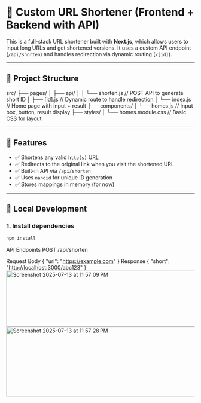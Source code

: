 # 🔗 Custom URL Shortener (Frontend + Backend with API)

This is a full-stack URL shortener built with **Next.js**, which allows users to input long URLs and get shortened versions. It uses a custom API endpoint (`/api/shorten`) and handles redirection via dynamic routing (`/[id]`).

---

## 📁 Project Structure

src/
├── pages/
│ ├── api/
│ │ └── shorten.js // POST API to generate short ID
│ ├── [id].js // Dynamic route to handle redirection
│ └── index.js // Home page with input + result
├── components/
│ └── homes.js // Input box, button, result display
├── styles/
│ └── homes.module.css // Basic CSS for layout

---

## 🚀 Features

- ✅ Shortens any valid `http(s)` URL
- ✅ Redirects to the original link when you visit the shortened URL
- ✅ Built-in API via `/api/shorten`
- ✅ Uses `nanoid` for unique ID generation
- ✅ Stores mappings in memory (for now)

---

## 🧪 Local Development

### 1. Install dependencies
```bash
npm install
```
API Endpoints
POST /api/shorten

Request Body
{
  "url": "https://example.com"
}
Response
{
  "short": "http://localhost:3000/abc123"
}
<img width="668" height="150" alt="Screenshot 2025-07-13 at 11 57 09 PM" src="https://github.com/user-attachments/assets/dfe7b46d-16cf-4040-a584-c3daa86918ca" />
<img width="646" height="187" alt="Screenshot 2025-07-13 at 11 57 28 PM" src="https://github.com/user-attachments/assets/f099cdbd-ec5f-4d17-8a64-3282d4cc0a44" />


